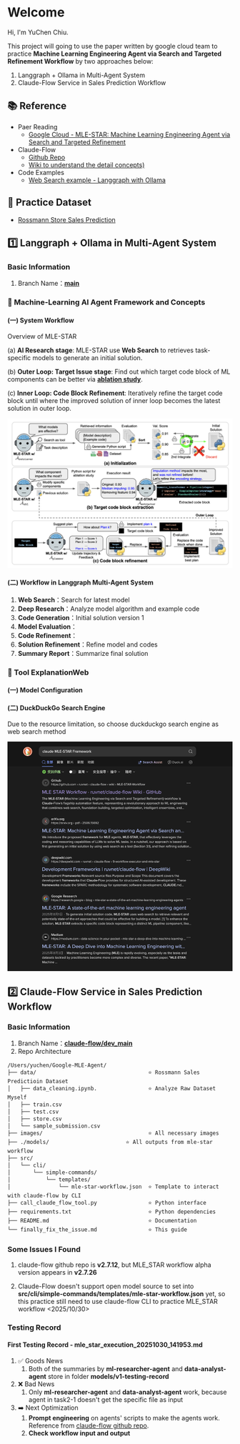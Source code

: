 # Welcome 
Hi, I'm YuChen Chiu. 

This project will going to use the paper written by google cloud team to practice **Machine Learning Engineering Agent via Search and Targeted Refinement Workflow** by two approaches below:

1. Langgraph + Ollama in Multi-Agent System
2. Claude-Flow Service in Sales Prediction Workflow

## 📚 Reference
* Paer Reading
    * [Google Cloud - MLE-STAR: Machine Learning Engineering Agent via Search and Targeted Refinement](https://arxiv.org/abs/2506.15692v3) 
* Claude-Flow
    * [Github Repo](https://github.com/ruvnet/claude-flow)
    * [Wiki to understand the detail concepts)](https://github.com/ruvnet/claude-flow/wiki/Agent-System-Overview)
* Code Examples
    * [Web Search example - Langgraph with Ollama](https://github.com/john-adeojo/graph_websearch_agent)

## 📁 Practice Dataset
* [Rossmann Store Sales Prediction](https://www.kaggle.com/competitions/rossmann-store-sales/)



## 1️⃣ Langgraph + Ollama in Multi-Agent System
### Basic Information
1. Branch Name：[**main**](https://github.com/ianchiu111/Google-MLE-STAR/tree/main)


### 🤖 Machine‑Learning AI Agent Framework and Concepts

#### (一) System Workflow

Overview of MLE-STAR

(a) **AI Research stage**: MLE-STAR use **Web Search** to retrieves task-specific models to generate an initial solution.

(b) **Outer Loop: Target Issue stage**: Find out which target code block of ML components can be better via [**ablation study**](https://blog.csdn.net/flyfish1986/article/details/104812229).

(c) **Inner Loop: Code Block Refinement**: Iteratively refine the target code block until where the improved solution of inner loop becomes the latest solution in outer loop.

<img src="images/MLE-Agent Workflow.png" alt="image" width="600"/>


#### (二) Workflow in Langgraph Multi-Agent System
1. **Web Search**：Search for latest model 
2. **Deep Research**：Analyze model algorithm and example code
3. **Code Generation**：Initial solution version 1
4. **Model Evaluation**：
5. **Code Refinement**：
6. **Solution Refinement**：Refine model and codes
7. **Summary Report**：Summarize final solution


### 🔧 Tool ExplanationWeb 

#### (一) Model Configuration

#### (二) DuckDuckGo Search Engine

Due to the resource limitation, so choose duckduckgo search engine as web search method

<img src="images/duckduckgo-search-engine.png" alt="image" width="600"/>


## 2️⃣ Claude-Flow Service in Sales Prediction Workflow

### Basic Information
1. Branch Name：[**claude-flow/dev_main**](https://github.com/ianchiu111/Google-MLE-STAR/tree/claude-flow/dev_main)
2. Repo Architecture
```plaintext
/Users/yuchen/Google-MLE-Agent/
├── data/                                   ⭐ Rossmann Sales Predictioin Dataset
│   ├── data_cleaning.ipynb.                ⭐ Analyze Raw Dataset Myself
│   ├── train.csv                           
│   ├── test.csv
│   ├── store.csv
│   └── sample_submission.csv
├── images/                                 ⭐ All necessary images
├── ./models/                        ⭐ All outputs from mle-star workflow
├── src/
│   └── cli/
│       └── simple-commands/
│           └── templates/
│               └── mle-star-workflow.json  ⭐ Template to interact with claude-flow by CLI
├── call_claude_flow_tool.py                ⭐ Python interface
├── requirements.txt                        ⭐ Python dependencies
├── README.md                               ⭐ Documentation
└── finally_fix_the_issue.md                ⭐ This guide
```

### Some Issues I Found
1. claude-flow github repo is **v2.7.12**, but MLE_STAR workflow alpha version appears in **v2.7.26**

2. Claude-Flow doesn't support open model source to set into **src/cli/simple-commands/templates/mle-star-workflow.json** yet, so this practice still need to use claude-flow CLI to practice MLE_STAR workflow <2025/10/30>

### Testing Record

#### First Testing Record - mle_star_execution_20251030_141953.md
1. ✅ Goods News
    1. Both of the summaries by **ml-researcher-agent** and **data-analyst-agent** store in folder **models/v1-testing-record**
2. ❌ Bad News
    1. Only **ml-researcher-agent** and **data-analyst-agent** work, because agent in task2-1 doesn't get the specific file as input
3. ➡️ Next Optimization
    1. **Prompt engineering** on agents' scripts to make the agents work. Reference from [claude-flow github repo](https://github.com/ruvnet/claude-flow/tree/main/.claude/agents/analysis/code-review).
    2. **Check workflow input and output**

#### 